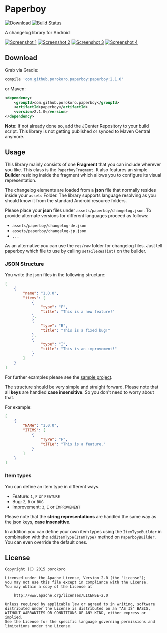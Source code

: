 Paperboy
========

[![Download](https://api.bintray.com/packages/porokoro/maven/paperboy/images/download.svg)](https://bintray.com/porokoro/maven/paperboy/_latestVersion)
[![Build Status](https://travis-ci.org/porokoro/paperboy.svg?branch=develop)](https://travis-ci.org/porokoro/paperboy)

A changelog library for Android

[![Screenshot 1](https://raw.githubusercontent.com/porokoro/paperboy/master/art/screenshot-1-thumbnail.png)](https://raw.githubusercontent.com/porokoro/paperboy/master/art/screenshot-1.png)
[![Screenshot 2](https://raw.githubusercontent.com/porokoro/paperboy/master/art/screenshot-2-thumbnail.png)](https://raw.githubusercontent.com/porokoro/paperboy/master/art/screenshot-2.png)
[![Screenshot 3](https://raw.githubusercontent.com/porokoro/paperboy/master/art/screenshot-3-thumbnail.png)](https://raw.githubusercontent.com/porokoro/paperboy/master/art/screenshot-3.png)
[![Screenshot 4](https://raw.githubusercontent.com/porokoro/paperboy/master/art/screenshot-4-thumbnail.png)](https://raw.githubusercontent.com/porokoro/paperboy/master/art/screenshot-4.png)

Download
--------

Grab via Gradle:
```groovy
compile 'com.github.porokoro.paperboy:paperboy:2.1.0'
```
or Maven:
```xml
<dependency>
    <groupId>com.github.porokoro.paperboy</groupId>
    <artifactId>paperboy</artifactId>
    <version>2.1.0</version>
</dependency>
```

**Note**: If not already done so, add the JCenter Repository to your build
script. This library is not getting published or synced to Maven Central
anymore.

Usage
-----

This library mainly consists of one **Fragment** that you can include wherever
you like. This class is the `PaperboyFragment`. It also features an simple
**Builder** residing inside the fragment which allows you to configure its
visual representation.

The changelog elements are loaded from a **json** file that normally resides
inside your `assets` Folder. The library supports language resolving
as you should know it from the standard Android resource folders.

Please place your **json** files under `assets/paperboy/changelog.json`.
To provide alternate versions for different languages proceed as follows:
* `assets/paperboy/changelog-de.json`
* `assets/paperboy/changelog-jp.json`
* `...`

As an alternative you can use the `res/raw` folder for changelog files. Just
tell paperboy which file to use by calling `setFileRes(int)` on the builder.


### JSON Structure ###

You write the json files in the following structure:
```json
[
    {
        "name": "1.0.0",
        "items": [
            {
                "type": "F",
                "title": "This is a new feature!"
            },
            {
                "type": "B",
                "title": "This is a fixed bug!"
            },
            {
                "type": "I",
                "title": "This is an improvement!"
            }
        ]
    }
]
```

For further examples please see the [sample project](https://github.com/porokoro/paperboy/blob/develop/sample/src/main/assets/paperboy/changelog.json).

The structure should be very simple and straight forward. Please note that all
**keys** are handled **case insensitive**. So you don't need to worry about
that.

For example:
```json
[
    {
        "NAMe": "1.0.0",
        "ITEMS": [
            {
                "TyPe": "F",
                "tITLe": "This is a feature."
            }
        ]
    }
]
```

### Item types ###

You can define an item type in different ways.

* Feature: `1`, `F` or `FEATURE`
* Bug: `2`, `B` or `BUG`
* Improvement: `3`, `I` or `IMPROVEMENT`

Please note that the **string representations** are handled the same way as the
json keys, **case insensitive**.

In addition you can define your own item types using the `ItemTypeBuilder` in
combination with the `addItemType(ItemType)` method on `PaperboyBuilder`. You
can even override the default ones.

License
-------

```
Copyright (C) 2015 porokoro

Licensed under the Apache License, Version 2.0 (the "License");
you may not use this file except in compliance with the License.
You may obtain a copy of the License at

    http://www.apache.org/licenses/LICENSE-2.0

Unless required by applicable law or agreed to in writing, software
distributed under the License is distributed on an "AS IS" BASIS,
WITHOUT WARRANTIES OR CONDITIONS OF ANY KIND, either express or implied.
See the License for the specific language governing permissions and
limitations under the License.
```
